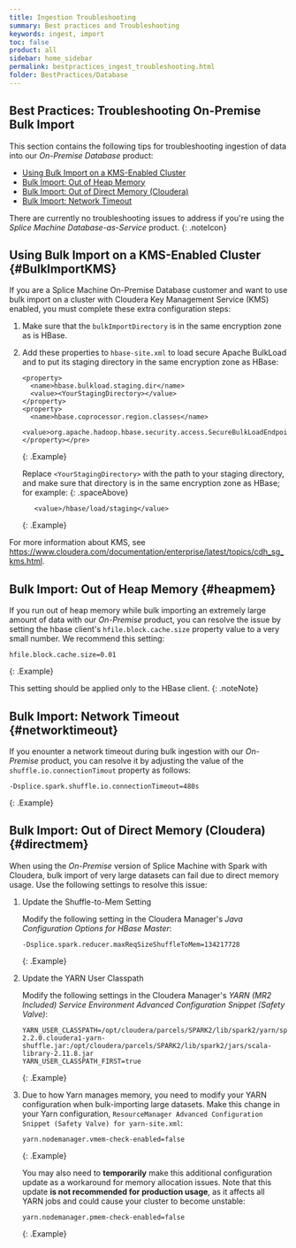 ```yaml
---
title: Ingestion Troubleshooting
summary: Best practices and Troubleshooting
keywords: ingest, import
toc: false
product: all
sidebar: home_sidebar
permalink: bestpractices_ingest_troubleshooting.html
folder: BestPractices/Database
---
```

<section>
<div class="TopicContent" data-swiftype-index="true" markdown="1">

# ﻿Best Practices: Troubleshooting On-Premise Bulk Import

This section contains the following tips for troubleshooting ingestion of  data into our *On-Premise Database* product:

* [Using Bulk Import on a KMS-Enabled Cluster](#BulkImportKMS)
* [Bulk Import: Out of Heap Memory](#heapmem)
* [Bulk Import: Out of Direct Memory (Cloudera)](#directmem)
* [Bulk Import: Network Timeout](#networktimeout)

There are currently no troubleshooting issues to address if you're using the *Splice Machine Database-as-Service* product.
{: .noteIcon}

## Using Bulk Import on a KMS-Enabled Cluster {#BulkImportKMS}

If you are a Splice Machine On-Premise Database customer and want to use bulk import on a cluster with Cloudera Key Management Service (KMS) enabled, you must complete these extra configuration steps:

1.  Make sure that the `bulkImportDirectory` is in the same encryption zone as is HBase.
2.  Add these properties to `hbase-site.xml` to load secure Apache BulkLoad and to put its staging directory in the same encryption zone as HBase:

    ```
    <property>
      <name>hbase.bulkload.staging.dir</name>
      <value><YourStagingDirectory></value>
    </property>
    <property>
      <name>hbase.coprocessor.region.classes</name>
      <value>org.apache.hadoop.hbase.security.access.SecureBulkLoadEndpoint</value>
    </property></pre>
    ```
    {: .Example}

    Replace ```<YourStagingDirectory>``` with the path to your staging directory, and make sure that directory is in the same encryption zone as HBase; for example:
    {: .spaceAbove}

    ```
       <value>/hbase/load/staging</value>
    ```
    {: .Example}

For more information about KMS, see <a href="https://www.cloudera.com/documentation/enterprise/latest/topics/cdh_sg_kms.html" target="_blank">https://www.cloudera.com/documentation/enterprise/latest/topics/cdh_sg_kms.html</a>.

## Bulk Import: Out of Heap Memory  {#heapmem}
If you run out of heap memory while bulk importing an extremely large amount of data with our *On-Premise* product, you can resolve the issue by setting the hbase client's `hfile.block.cache.size` property value to a very small number. We recommend this setting:

```
hfile.block.cache.size=0.01
```
{: .Example}

This setting should be applied only to the HBase client.
{: .noteNote}

## Bulk Import: Network Timeout  {#networktimeout}

If you enounter a network timeout during bulk ingestion with our *On-Premise* product, you can resolve it by adjusting the value of the `shuffle.io.connectionTimout` property as follows:

```
-Dsplice.spark.shuffle.io.connectionTimeout=480s
```
{: .Example}


## Bulk Import: Out of Direct Memory (Cloudera)  {#directmem}

When using the *On-Premise* version of Splice Machine with Spark with Cloudera, bulk import of very large datasets can fail due to direct memory usage. Use the following settings to resolve this issue:

1.  Update the Shuffle-to-Mem Setting

    Modify the following setting in the Cloudera Manager's *Java Configuration Options for HBase Master*:

    ```
    -Dsplice.spark.reducer.maxReqSizeShuffleToMem=134217728
    ```
    {: .Example}

2.  Update the YARN User Classpath

    Modify the following settings in the Cloudera Manager's *YARN (MR2 Included) Service Environment Advanced Configuration Snippet (Safety Valve)*:

    ```
    YARN_USER_CLASSPATH=/opt/cloudera/parcels/SPARK2/lib/spark2/yarn/spark-2.2.0.cloudera1-yarn-shuffle.jar:/opt/cloudera/parcels/SPARK2/lib/spark2/jars/scala-library-2.11.8.jar
    YARN_USER_CLASSPATH_FIRST=true
    ```
    {: .Example}

3. Due to how Yarn manages memory, you need to modify your YARN configuration when bulk-importing large datasets. Make this change in your Yarn configuration, `ResourceManager Advanced Configuration Snippet (Safety Valve) for yarn-site.xml`:

    ```
    yarn.nodemanager.vmem-check-enabled=false
    ```
    {: .Example}

   You may also need to __temporarily__ make this additional configuration update as a workaround for memory allocation issues. Note that this update __is not recommended for production usage__, as it affects all YARN jobs and could cause your cluster to become unstable:

    ```
    yarn.nodemanager.pmem-check-enabled=false
    ```
    {: .Example}

</div>
</section>
